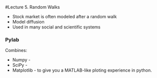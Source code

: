 #Lecture 5. Random Walks
* Stock market is often modeled after a random walk
* Model diffusion 
* Used in many social and scientific systems

### Pylab
Combines:
* Numpy -
* SciPy -
* Matplotlib - 
to give you a MATLAB-like ploting experience in python.
